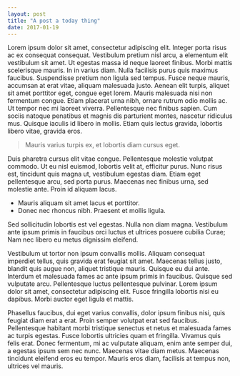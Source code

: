```yaml
---
layout: post
title: "A post a today thing"
date: 2017-01-19
---
```


Lorem ipsum dolor sit amet, consectetur adipiscing elit. Integer porta risus ac ex consequat consequat. Vestibulum pretium nisl arcu, a elementum elit vestibulum sit amet. Ut egestas massa id neque laoreet finibus. Morbi mattis scelerisque mauris. In in varius diam. Nulla facilisis purus quis maximus faucibus. Suspendisse pretium non ligula sed tempus. Fusce neque mauris, accumsan at erat vitae, aliquam malesuada justo. Aenean elit turpis, aliquet sit amet porttitor eget, congue eget lorem. Mauris malesuada nisi non fermentum congue. Etiam placerat urna nibh, ornare rutrum odio mollis ac. Ut tempor nec mi laoreet viverra. Pellentesque nec finibus sapien. Cum sociis natoque penatibus et magnis dis parturient montes, nascetur ridiculus mus. Quisque iaculis id libero in mollis. Etiam quis lectus gravida, lobortis libero vitae, gravida eros.

> Mauris varius turpis ex, et lobortis diam cursus eget.

Duis pharetra cursus elit vitae congue. Pellentesque molestie volutpat commodo. Ut eu nisl euismod, lobortis velit at, efficitur purus. Nunc risus est, tincidunt quis magna ut, vestibulum egestas diam. Etiam eget pellentesque arcu, sed porta purus. Maecenas nec finibus urna, sed molestie ante. Proin id aliquam lacus.

 - Mauris aliquam sit amet lacus et porttitor.
 - Donec nec rhoncus nibh. Praesent et mollis ligula.

Sed sollicitudin lobortis est vel egestas. Nulla non diam magna. Vestibulum ante ipsum primis in faucibus orci luctus et ultrices posuere cubilia Curae; Nam nec libero eu metus dignissim eleifend.

Vestibulum ut tortor non ipsum convallis mollis. Aliquam consequat imperdiet tellus, quis gravida erat feugiat sit amet. Maecenas tellus justo, blandit quis augue non, aliquet tristique mauris. Quisque eu dui ante. Interdum et malesuada fames ac ante ipsum primis in faucibus. Quisque sed vulputate arcu. Pellentesque luctus pellentesque pulvinar. Lorem ipsum dolor sit amet, consectetur adipiscing elit. Fusce fringilla lobortis nisi eu dapibus. Morbi auctor eget ligula et mattis.

Phasellus faucibus, dui eget varius convallis, dolor ipsum finibus nisi, quis feugiat diam erat a erat. Proin semper volutpat erat sed faucibus. Pellentesque habitant morbi tristique senectus et netus et malesuada fames ac turpis egestas. Fusce lobortis ultricies quam et fringilla. Vivamus quis felis erat. Donec fermentum, mi ac vulputate aliquam, enim ante semper dui, a egestas ipsum sem nec nunc. Maecenas vitae diam metus. Maecenas tincidunt eleifend eros eu tempor. Mauris eros diam, facilisis at tempus non, ultrices vel mauris.

